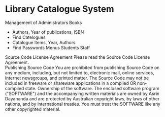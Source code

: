 # Library Catalogue System

Management of 
Administrators
Books
- Authors, Year of publications, ISBN
- Find
Catelogues
- Catalogue Items, Year, Authors
- Find
Passwords
Menus
Students
Staff

Source Code License Agreement 
Please read the Source Code License Agreement.  
Publishing Source Code You are prohibited from publishing Source Code on any medium, including, but not limited to, electronic mail, online services, Internet newsgroups, and printed matter. The Source Code may not be included in freeware or shareware applications in a compiled OR non-compiled state. Ownership of the software. The enclosed software program ("SOFTWARE") and the accompanying written materials are owned by Asrin Dayananda and are protected by Australian copyright laws, by laws of other nations, and by international treaties. You must treat the SOFTWARE like any other copyrighted material. 
 
